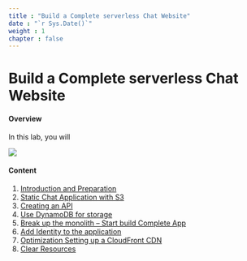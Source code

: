 ```yaml
---
title : "Build a Complete serverless Chat Website"
date : "`r Sys.Date()`"
weight : 1
chapter : false
---
```


# Build a Complete serverless Chat Website

#### Overview

In this lab, you will 

![](../../WorkShop2/01.intro-prepare/1.1.intro/01.png?featherlight=false&width=90pc)

#### Content

1. [Introduction and Preparation](1-introduce/)
2. [Static Chat Application with S3](2-static-s3/)
3. [Creating an API](3-api/)
4. [Use DynamoDB for storage](4-dynamodb/)
5. [Break up the monolith – Start build Complete App](5-break/)
6. [Add Identity to the application](6-identity/)
7. [Optimization Setting up a CloudFront CDN](7-optimization-cdn/)
8. [Clear Resources ](8-clear/)